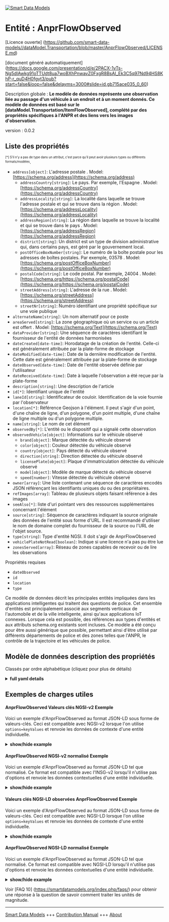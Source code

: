 <!-- 10-Header -->  
[![Smart Data Models](https://smartdatamodels.org/wp-content/uploads/2022/01/SmartDataModels_logo.png "Logo")](https://smartdatamodels.org)  
Entité : AnprFlowObserved  
=========================<!-- /10-Header -->  
<!-- 15-License -->  
[Licence ouverte] (https://github.com/smart-data-models//dataModel.Transportation/blob/master/AnprFlowObserved/LICENSE.md)  
[document généré automatiquement] (https://docs.google.com/presentation/d/e/2PACX-1vTs-Ng5dIAwkg91oTTUdt8ua7woBXhPnwavZ0FxgR8BsAI_Ek3C5q97Nd94HS8KhP-r_quD4H0fgyt3/pub?start=false&loop=false&delayms=3000#slide=id.gb715ace035_0_60)  
<!-- /15-License -->  
<!-- 20-Description -->  
Description globale : **Le modèle de données représente une observation liée au passage d'un véhicule à un endroit et à un moment donnés. Ce modèle de données est basé sur le [dataModel.Transportation/ItemFlowObserved], complété par des propriétés spécifiques à l'ANPR et des liens vers les images d'observation**.  
version : 0.0.2  
<!-- /20-Description -->  
<!-- 30-PropertiesList -->  

## Liste des propriétés  

<sup><sub>[*] S'il n'y a pas de type dans un attribut, c'est parce qu'il peut avoir plusieurs types ou différents formats/modèles</sub></sup>.  
- `address[object]`: L'adresse postale  . Model: [https://schema.org/address](https://schema.org/address)	- `addressCountry[string]`: Le pays. Par exemple, l'Espagne  . Model: [https://schema.org/addressCountry](https://schema.org/addressCountry)  
	- `addressLocality[string]`: La localité dans laquelle se trouve l'adresse postale et qui se trouve dans la région  . Model: [https://schema.org/addressLocality](https://schema.org/addressLocality)  
	- `addressRegion[string]`: La région dans laquelle se trouve la localité et qui se trouve dans le pays  . Model: [https://schema.org/addressRegion](https://schema.org/addressRegion)  
	- `district[string]`: Un district est un type de division administrative qui, dans certains pays, est géré par le gouvernement local.    
	- `postOfficeBoxNumber[string]`: Le numéro de la boîte postale pour les adresses de boîtes postales. Par exemple, 03578  . Model: [https://schema.org/postOfficeBoxNumber](https://schema.org/postOfficeBoxNumber)  
	- `postalCode[string]`: Le code postal. Par exemple, 24004  . Model: [https://schema.org/https://schema.org/postalCode](https://schema.org/https://schema.org/postalCode)  
	- `streetAddress[string]`: L'adresse de la rue  . Model: [https://schema.org/streetAddress](https://schema.org/streetAddress)  
	- `streetNr[string]`: Numéro identifiant une propriété spécifique sur une voie publique    
- `alternateName[string]`: Un nom alternatif pour ce poste  - `areaServed[string]`: La zone géographique où un service ou un article est offert  . Model: [https://schema.org/Text](https://schema.org/Text)- `dataProvider[string]`: Une séquence de caractères identifiant le fournisseur de l'entité de données harmonisées  - `dateCreated[date-time]`: Horodatage de la création de l'entité. Celle-ci est généralement attribuée par la plate-forme de stockage  - `dateModified[date-time]`: Date de la dernière modification de l'entité. Cette date est généralement attribuée par la plate-forme de stockage  - `dateObserved[date-time]`: Date de l'entité observée définie par l'utilisateur  - `dateReceived[date-time]`: Date à laquelle l'observation a été reçue par la plate-forme  - `description[string]`: Une description de l'article  - `id[*]`: Identifiant unique de l'entité  - `laneId[string]`: Identificateur de couloir. Identification de la voie fournie par l'observateur  - `location[*]`: Référence Geojson à l'élément. Il peut s'agir d'un point, d'une chaîne de ligne, d'un polygone, d'un point multiple, d'une chaîne de ligne multiple ou d'un polygone multiple.  - `name[string]`: Le nom de cet élément  - `observedBy[*]`: L'entité ou le dispositif qui a signalé cette observation  - `observedVehicle[object]`: Informations sur le véhicule observé  	- `brand[object]`: Marque détectée du véhicule observé    
	- `color[object]`: Couleur détectée du véhicule observé    
	- `country[object]`: Pays détecté du véhicule observé    
	- `direction[string]`: Direction détectée du véhicule observé    
	- `licensePlate[object]`: Plaque d'immatriculation détectée du véhicule observé    
	- `model[object]`: Modèle de marque détecté du véhicule observé    
	- `speed[number]`: Vitesse détectée du véhicule observé    
- `owner[array]`: Une liste contenant une séquence de caractères encodés JSON référençant les identifiants uniques du ou des propriétaires.  - `refImages[array]`: Tableau de plusieurs objets faisant référence à des images  - `seeAlso[*]`: liste d'uri pointant vers des ressources supplémentaires concernant l'élément  - `source[string]`: Séquence de caractères indiquant la source originale des données de l'entité sous forme d'URL. Il est recommandé d'utiliser le nom de domaine complet du fournisseur de la source ou l'URL de l'objet source.  - `type[string]`: Type d'entité NGSI. Il doit s'agir de AnprFlowObserved  - `vehiclePlateNotRead[boolean]`: Indique si une licence n'a pas pu être lue  - `zonesServed[array]`: Réseau de zones capables de recevoir ou de lire les observations  <!-- /30-PropertiesList -->  
<!-- 35-RequiredProperties -->  
Propriétés requises  
- `dateObserved`  - `id`  - `location`  - `type`  <!-- /35-RequiredProperties -->  
<!-- 40-NotesYaml -->  
Ce modèle de données décrit les principales entités impliquées dans les applications intelligentes qui traitent des questions de police. Cet ensemble d'entités est principalement associé aux segments verticaux de l'automobile et de la ville intelligente, ainsi qu'aux applications IoT connexes. Lorsque cela est possible, des références aux types d'entités et aux attributs schema.org existants sont incluses. Ce modèle a été conçu pour être aussi générique que possible, permettant ainsi d'être utilisé par différents départements de police et des zones telles que l'ANPR, le contrôle de la trajectoire et les véhicules de police.  
<!-- /40-NotesYaml -->  
<!-- 50-DataModelHeader -->  
## Modèle de données description des propriétés  
Classés par ordre alphabétique (cliquez pour plus de détails)  
<!-- /50-DataModelHeader -->  
<!-- 60-ModelYaml -->  
<details><summary><strong>full yaml details</strong></summary>    
```yaml  
AnprFlowObserved:    
  description: The data model represents an observation linked to the passing of a vehicle at a certain location and at a given time. This Data Model is based on the [dataModel.Transportation/ItemFlowObserved], extended with ANPR specific properties and links to the observation images.    
  properties:    
    address:    
      description: The mailing address    
      properties:    
        addressCountry:    
          description: The country. For example, Spain    
          type: string    
          x-ngsi:    
            model: https://schema.org/addressCountry    
            type: Property    
        addressLocality:    
          description: The locality in which the street address is, and which is in the region    
          type: string    
          x-ngsi:    
            model: https://schema.org/addressLocality    
            type: Property    
        addressRegion:    
          description: The region in which the locality is, and which is in the country    
          type: string    
          x-ngsi:    
            model: https://schema.org/addressRegion    
            type: Property    
        district:    
          description: A district is a type of administrative division that, in some countries, is managed by the local government    
          type: string    
          x-ngsi:    
            type: Property    
        postOfficeBoxNumber:    
          description: The post office box number for PO box addresses. For example, 03578    
          type: string    
          x-ngsi:    
            model: https://schema.org/postOfficeBoxNumber    
            type: Property    
        postalCode:    
          description: The postal code. For example, 24004    
          type: string    
          x-ngsi:    
            model: https://schema.org/https://schema.org/postalCode    
            type: Property    
        streetAddress:    
          description: The street address    
          type: string    
          x-ngsi:    
            model: https://schema.org/streetAddress    
            type: Property    
        streetNr:    
          description: Number identifying a specific property on a public street    
          type: string    
          x-ngsi:    
            type: Property    
      type: object    
      x-ngsi:    
        model: https://schema.org/address    
        type: Property    
    alternateName:    
      description: An alternative name for this item    
      type: string    
      x-ngsi:    
        type: Property    
    areaServed:    
      description: The geographic area where a service or offered item is provided    
      type: string    
      x-ngsi:    
        model: https://schema.org/Text    
        type: Property    
    dataProvider:    
      description: A sequence of characters identifying the provider of the harmonised data entity    
      type: string    
      x-ngsi:    
        type: Property    
    dateCreated:    
      description: Entity creation timestamp. This will usually be allocated by the storage platform    
      format: date-time    
      type: string    
      x-ngsi:    
        type: Property    
    dateModified:    
      description: Timestamp of the last modification of the entity. This will usually be allocated by the storage platform    
      format: date-time    
      type: string    
      x-ngsi:    
        type: Property    
    dateObserved:    
      description: Date of the observed entity defined by the user    
      format: date-time    
      type: string    
      x-ngsi:    
        type: Property    
    dateReceived:    
      description: Timestamp when the observation has been received by the platform    
      format: date-time    
      type: string    
      x-ngsi:    
        type: Property    
    description:    
      description: A description of this item    
      type: string    
      x-ngsi:    
        type: Property    
    id:    
      anyOf:    
        - description: Identifier format of any NGSI entity    
          maxLength: 256    
          minLength: 1    
          pattern: ^[\w\-\.\{\}\$\+\*\[\]`|~^@!,:\\]+$    
          type: string    
          x-ngsi:    
            type: Property    
        - description: Identifier format of any NGSI entity    
          format: uri    
          type: string    
          x-ngsi:    
            type: Property    
      description: Unique identifier of the entity    
      x-ngsi:    
        type: Relationship    
    laneId:    
      description: Lane identifier. Lane identification provided by the observer    
      type: string    
      x-ngsi:    
        type: Property    
    location:    
      description: Geojson reference to the item. It can be Point, LineString, Polygon, MultiPoint, MultiLineString or MultiPolygon    
      oneOf:    
        - description: Geojson reference to the item. Point    
          properties:    
            bbox:    
              description: BBox of the  Point    
              items:    
                type: number    
              minItems: 4    
              type: array    
              x-ngsi:    
                type: Property    
            coordinates:    
              description: Coordinates of the Point    
              items:    
                type: number    
              minItems: 2    
              type: array    
              x-ngsi:    
                type: Property    
            type:    
              enum:    
                - Point    
              type: string    
          required:    
            - type    
            - coordinates    
          title: GeoJSON Point    
          type: object    
          x-ngsi:    
            type: GeoProperty    
        - description: Geojson reference to the item. LineString    
          properties:    
            bbox:    
              description: BBox coordinates of the LineString    
              items:    
                type: number    
              minItems: 4    
              type: array    
              x-ngsi:    
                type: Property    
            coordinates:    
              description: Coordinates of the LineString    
              items:    
                items:    
                  type: number    
                minItems: 2    
                type: array    
              minItems: 2    
              type: array    
              x-ngsi:    
                type: Property    
            type:    
              enum:    
                - LineString    
              type: string    
          required:    
            - type    
            - coordinates    
          title: GeoJSON LineString    
          type: object    
          x-ngsi:    
            type: GeoProperty    
        - description: Geojson reference to the item. Polygon    
          properties:    
            bbox:    
              description: BBox coordinates of the Polygon    
              items:    
                type: number    
              minItems: 4    
              type: array    
              x-ngsi:    
                type: Property    
            coordinates:    
              description: Coordinates of the Polygon    
              items:    
                items:    
                  items:    
                    type: number    
                  minItems: 2    
                  type: array    
                minItems: 4    
                type: array    
              type: array    
              x-ngsi:    
                type: Property    
            type:    
              enum:    
                - Polygon    
              type: string    
          required:    
            - type    
            - coordinates    
          title: GeoJSON Polygon    
          type: object    
          x-ngsi:    
            type: GeoProperty    
        - description: Geojson reference to the item. MultiPoint    
          properties:    
            bbox:    
              description: BBox coordinates of the LineString    
              items:    
                type: number    
              minItems: 4    
              type: array    
              x-ngsi:    
                type: Property    
            coordinates:    
              description: Coordinates of the MulitPoint    
              items:    
                items:    
                  type: number    
                minItems: 2    
                type: array    
              type: array    
              x-ngsi:    
                type: Property    
            type:    
              enum:    
                - MultiPoint    
              type: string    
          required:    
            - type    
            - coordinates    
          title: GeoJSON MultiPoint    
          type: object    
          x-ngsi:    
            type: GeoProperty    
        - description: Geojson reference to the item. MultiLineString    
          properties:    
            bbox:    
              description: BBox coordinates of the LineString    
              items:    
                type: number    
              minItems: 4    
              type: array    
              x-ngsi:    
                type: Property    
            coordinates:    
              description: Coordinates of the MultiLineString    
              items:    
                items:    
                  items:    
                    type: number    
                  minItems: 2    
                  type: array    
                minItems: 2    
                type: array    
              type: array    
              x-ngsi:    
                type: Property    
            type:    
              enum:    
                - MultiLineString    
              type: string    
          required:    
            - type    
            - coordinates    
          title: GeoJSON MultiLineString    
          type: object    
          x-ngsi:    
            type: GeoProperty    
        - description: Geojson reference to the item. MultiLineString    
          properties:    
            bbox:    
              items:    
                type: number    
              minItems: 4    
              type: array    
            coordinates:    
              description: Coordinates of the MultiPolygon    
              items:    
                items:    
                  items:    
                    items:    
                      type: number    
                    minItems: 2    
                    type: array    
                  minItems: 4    
                  type: array    
                type: array    
              type: array    
              x-ngsi:    
                type: Property    
            type:    
              enum:    
                - MultiPolygon    
              type: string    
          required:    
            - type    
            - coordinates    
          title: GeoJSON MultiPolygon    
          type: object    
          x-ngsi:    
            type: GeoProperty    
      x-ngsi:    
        type: GeoProperty    
    name:    
      description: The name of this item    
      type: string    
      x-ngsi:    
        type: Property    
    observedBy:    
      anyOf:    
        - description: Identifier format of any NGSI entity    
          maxLength: 256    
          minLength: 1    
          pattern: ^[\w\-\.\{\}\$\+\*\[\]`|~^@!,:\\]+$    
          type: string    
          x-ngsi:    
            type: Property    
        - description: Identifier format of any NGSI entity    
          format: uri    
          type: string    
          x-ngsi:    
            type: Property    
      description: The entity or device which has reported this observation    
      x-ngsi:    
        type: Relationship    
    observedVehicle:    
      description: Information about the observed vehicle    
      properties:    
        brand:    
          description: Detected brand of the observed vehicle    
          properties:    
            confidence:    
              description: Confidence level of the detection    
              maximum: 1    
              minimum: 0    
              type: number    
              x-ngsi:    
                type: Property    
            name:    
              description: Brand name identified    
              type: string    
              x-ngsi:    
                type: Property    
          type: object    
          x-ngsi:    
            type: Property    
        color:    
          description: Detected color of the observed vehicle    
          properties:    
            confidence:    
              description: Confidence level of the detection    
              maximum: 1    
              minimum: 0    
              type: number    
              x-ngsi:    
                type: Property    
            name:    
              description: Color name    
              type: string    
              x-ngsi:    
                type: Property    
          type: object    
          x-ngsi:    
            type: Property    
        country:    
          description: Detected country of the observed vehicle    
          properties:    
            code:    
              description: Country code according to ISO 3166-1 alpha-2    
              type: string    
              x-ngsi:    
                type: Property    
            confidence:    
              description: Confidence level of the detection    
              maximum: 1    
              minimum: 0    
              type: number    
              x-ngsi:    
                type: Property    
          type: object    
          x-ngsi:    
            type: Property    
        direction:    
          description: Detected direction of the observed vehicle    
          enum:    
            - away    
            - towards    
          type: string    
          x-ngsi:    
            type: Property    
        licensePlate:    
          description: Detected license plate of the observed vehicle    
          properties:    
            confidence:    
              description: Confidence level of the detection    
              maximum: 1    
              minimum: 0    
              type: number    
              x-ngsi:    
                type: Property    
            coordinates:    
              description: Sequence of position points describing this location, expressed in coordinate system    
              oneOf:    
                - description: Geojson reference to the item. Point    
                  properties:    
                    bbox:    
                      description: BBox of the  Point    
                      items:    
                        type: number    
                      minItems: 4    
                      type: array    
                      x-ngsi:    
                        type: Property    
                    coordinates:    
                      description: Coordinates of the Point    
                      items:    
                        type: number    
                      minItems: 2    
                      type: array    
                      x-ngsi:    
                        type: Property    
                    type:    
                      enum:    
                        - Point    
                      type: string    
                  required:    
                    - type    
                    - coordinates    
                  title: GeoJSON Point    
                  type: object    
                  x-ngsi:    
                    type: GeoProperty    
                - description: Geojson reference to the item. LineString    
                  properties:    
                    bbox:    
                      description: BBox coordinates of the LineString    
                      items:    
                        type: number    
                      minItems: 4    
                      type: array    
                      x-ngsi:    
                        type: Property    
                    coordinates:    
                      description: Coordinates of the LineString    
                      items:    
                        items:    
                          type: number    
                        minItems: 2    
                        type: array    
                      minItems: 2    
                      type: array    
                      x-ngsi:    
                        type: Property    
                    type:    
                      enum:    
                        - LineString    
                      type: string    
                  required:    
                    - type    
                    - coordinates    
                  title: GeoJSON LineString    
                  type: object    
                  x-ngsi:    
                    type: GeoProperty    
                - description: Geojson reference to the item. Polygon    
                  properties:    
                    bbox:    
                      description: BBox coordinates of the Polygon    
                      items:    
                        type: number    
                      minItems: 4    
                      type: array    
                      x-ngsi:    
                        type: Property    
                    coordinates:    
                      description: Coordinates of the Polygon    
                      items:    
                        items:    
                          items:    
                            type: number    
                          minItems: 2    
                          type: array    
                        minItems: 4    
                        type: array    
                      type: array    
                      x-ngsi:    
                        type: Property    
                    type:    
                      enum:    
                        - Polygon    
                      type: string    
                  required:    
                    - type    
                    - coordinates    
                  title: GeoJSON Polygon    
                  type: object    
                  x-ngsi:    
                    type: GeoProperty    
                - description: Geojson reference to the item. MultiPoint    
                  properties:    
                    bbox:    
                      description: BBox coordinates of the LineString    
                      items:    
                        type: number    
                      minItems: 4    
                      type: array    
                      x-ngsi:    
                        type: Property    
                    coordinates:    
                      description: Coordinates of the MulitPoint    
                      items:    
                        items:    
                          type: number    
                        minItems: 2    
                        type: array    
                      type: array    
                      x-ngsi:    
                        type: Property    
                    type:    
                      enum:    
                        - MultiPoint    
                      type: string    
                  required:    
                    - type    
                    - coordinates    
                  title: GeoJSON MultiPoint    
                  type: object    
                  x-ngsi:    
                    type: GeoProperty    
                - description: Geojson reference to the item. MultiLineString    
                  properties:    
                    bbox:    
                      description: BBox coordinates of the LineString    
                      items:    
                        type: number    
                      minItems: 4    
                      type: array    
                      x-ngsi:    
                        type: Property    
                    coordinates:    
                      description: Coordinates of the MultiLineString    
                      items:    
                        items:    
                          items:    
                            type: number    
                          minItems: 2    
                          type: array    
                        minItems: 2    
                        type: array    
                      type: array    
                      x-ngsi:    
                        type: Property    
                    type:    
                      enum:    
                        - MultiLineString    
                      type: string    
                  required:    
                    - type    
                    - coordinates    
                  title: GeoJSON MultiLineString    
                  type: object    
                  x-ngsi:    
                    type: GeoProperty    
                - description: Geojson reference to the item. MultiLineString    
                  properties:    
                    bbox:    
                      items:    
                        type: number    
                      minItems: 4    
                      type: array    
                    coordinates:    
                      description: Coordinates of the MultiPolygon    
                      items:    
                        items:    
                          items:    
                            items:    
                              type: number    
                            minItems: 2    
                            type: array    
                          minItems: 4    
                          type: array    
                        type: array    
                      type: array    
                      x-ngsi:    
                        type: Property    
                    type:    
                      enum:    
                        - MultiPolygon    
                      type: string    
                  required:    
                    - type    
                    - coordinates    
                  title: GeoJSON MultiPolygon    
                  type: object    
                  x-ngsi:    
                    type: GeoProperty    
              x-ngsi:    
                type: Property    
            identifier:    
              description: License plate identifier    
              type: string    
              x-ngsi:    
                type: Property    
          type: object    
          x-ngsi:    
            type: Property    
        model:    
          description: Detected brand model of the observed vehicle    
          properties:    
            confidence:    
              description: Confidence level of the detection    
              maximum: 1    
              minimum: 0    
              type: number    
              x-ngsi:    
                type: Property    
            name:    
              description: Model name    
              type: string    
              x-ngsi:    
                type: Property    
          type: object    
          x-ngsi:    
            type: Property    
        plateColor:    
          description: Detected plate color of the observed vehicle    
          properties:    
            confidence:    
              description: Confidence level of the detection    
              maximum: 1    
              minimum: 0    
              type: number    
              x-ngsi:    
                type: Property    
            name:    
              description: Color name    
              type: string    
              x-ngsi:    
                type: Property    
          type: object    
          x-ngsi:    
            type: Property    
        speed:    
          description: Detected speed of the observed vehicle    
          minimum: 0    
          type: number    
          x-ngsi:    
            type: Property    
      type: object    
      x-ngsi:    
        type: Property    
    owner:    
      description: A List containing a JSON encoded sequence of characters referencing the unique Ids of the owner(s)    
      items:    
        anyOf:    
          - description: Identifier format of any NGSI entity    
            maxLength: 256    
            minLength: 1    
            pattern: ^[\w\-\.\{\}\$\+\*\[\]`|~^@!,:\\]+$    
            type: string    
            x-ngsi:    
              type: Property    
          - description: Identifier format of any NGSI entity    
            format: uri    
            type: string    
            x-ngsi:    
              type: Property    
        description: Unique identifier of the entity    
        x-ngsi:    
          type: Relationship    
      type: array    
      x-ngsi:    
        type: Property    
    refImages:    
      description: Array of multiple objects that refer to images    
      items:    
        properties:    
          contentType:    
            description: Content type according to IANA Media Types    
            type: string    
            x-ngsi:    
              type: Property    
          imageType:    
            description: Type of image    
            enum:    
              - plate    
              - overview    
              - anpr    
            type: string    
            x-ngsi:    
              type: Property    
          url:    
            description: URL referencing to the image    
            format: uri    
            type: string    
            x-ngsi:    
              type: Property    
        type: object    
      type: array    
      x-ngsi:    
        type: Relationship    
    seeAlso:    
      description: list of uri pointing to additional resources about the item    
      oneOf:    
        - items:    
            format: uri    
            type: string    
          minItems: 1    
          type: array    
        - format: uri    
          type: string    
      x-ngsi:    
        type: Property    
    source:    
      description: A sequence of characters giving the original source of the entity data as a URL. Recommended to be the fully qualified domain name of the source provider, or the URL to the source object    
      type: string    
      x-ngsi:    
        type: Property    
    type:    
      description: NGSI Entity type. It has to be AnprFlowObserved    
      enum:    
        - AnprFlowObserved    
      type: string    
      x-ngsi:    
        type: Property    
    vehiclePlateNotRead:    
      description: Indicates if a license could not be read    
      type: boolean    
      x-ngsi:    
        type: Property    
    zonesServed:    
      description: Array of zones that are able to receive or read the observations    
      items:    
        type: string    
      type: array    
      x-ngsi:    
        type: Property    
  required:    
    - id    
    - type    
    - location    
    - dateObserved    
  type: object    
  x-derived-from: ''    
  x-disclaimer: Redistribution and use in source and binary forms, with or without modification, are permitted  provided that the license conditions are met. Copyleft (c) 2025 Contributors to Smart Data Models Program    
  x-license-url: https://github.com/smart-data-models/dataModel.Transportation/blob/master/AnprFlowObserved/LICENSE.md    
  x-model-schema: https://smart-data-models.github.io/dataModel.Transportation/AnprFlowObserved/schema.json    
  x-model-tags: ''    
  x-version: 0.0.3    
```  
</details>    
<!-- /60-ModelYaml -->  
<!-- 70-MiddleNotes -->  
<!-- /70-MiddleNotes -->  
<!-- 80-Examples -->  
## Exemples de charges utiles  
#### AnprFlowObserved Valeurs clés NGSI-v2 Exemple  
Voici un exemple d'AnprFlowObserved au format JSON-LD sous forme de valeurs-clés. Ceci est compatible avec NGSI-v2 lorsque l'on utilise `options=keyValues` et renvoie les données de contexte d'une entité individuelle.  
<details><summary><strong>show/hide example</strong></summary>    
```json  
{  
  "id": "anprFlowObserved:LEZ-Noorderlaan",  
  "type": "AnprFlowObserved",  
  "address": {  
    "addressCountry": "BE",  
    "addressLocality": "Antwerp",  
    "streetAddress": "Noorderlaan"  
  },  
  "dateObserved": "2022-09-01T16:30:00Z",  
  "dateReceived": "2022-09-01T16:35:00Z",  
  "observedBy": "ANPR1_Noorderlaan",  
  "laneId": "ABC123",  
  "areaServed": "Antwerp",  
  "zonesServed": [  
    "Antwerp"  
  ],  
  "vehiclePlateNotRead": false,  
  "observedVehicle": {  
    "direction": "towards",  
    "speed": 50,  
    "brand": {  
      "name": "Audi",  
      "confidence": 0.97  
    },  
    "model": {  
      "name": "A3",  
      "confidence": 0.98  
    },  
    "color": {  
      "name": "black",  
      "confidence": 0.95  
    },  
    "country": {  
      "code": "BE",  
      "confidence": 0.95  
    },  
    "licensePlate": {  
      "identifier": "1-ABC-123",  
      "confidence": 0.96  
    },  
    "plateColor": {  
      "name": "white",  
      "confidence": 0.95  
    }  
  },  
  "location": {  
    "type": "Point",  
    "coordinates": [  
      -56.6404505,  
      168.370658  
    ]  
  },  
  "refImages": [  
    {  
      "contentType": "image/jpg",  
      "imageType": "anpr",  
      "url": "urn:ngsi-ld:ANPR:items:123"  
    }  
  ]  
}  
```  
</details>  
#### AnprFlowObserved NGSI-v2 normalisé Exemple  
Voici un exemple d'AnprFlowObserved au format JSON-LD tel que normalisé. Ce format est compatible avec l'INSG-v2 lorsqu'il n'utilise pas d'options et renvoie les données contextuelles d'une entité individuelle.  
<details><summary><strong>show/hide example</strong></summary>    
```json  
{  
  "id": "anprFlowObserved:LEZ-Noorderlaan",  
  "type": "AnprFlowObserved",  
  "address": {  
    "type": "StructuredValue",  
    "value": {  
      "addressCountry": "BE",  
      "addressLocality": "Antwerp",  
      "streetAddress": "Noorderlaan"  
    }  
  },  
  "dateObserved": {  
    "type": "DateTime",  
    "value": "2022-09-01T16:30:00Z"  
  },  
  "laneId": {  
    "type": "Text",  
    "value": "ABC123"  
  },  
  "areaServed": {  
    "type": "Text",  
    "value": "Antwerp"  
  },  
  "zonesServed": {  
    "type": "StructuredValue",  
    "value": [  
      "Antwerp"  
    ]  
  },  
  "vehiclePlateNotRead": {  
    "type": "Boolean",  
    "value": false  
  },  
  "observedVehicle": {  
    "type": "StructuredValue",  
    "value": {  
      "direction": "towards",  
      "speed": 50,  
      "brand": {  
        "name": "Audi",  
        "confidence": 0.97  
      },  
      "model": {  
        "name": "A3",  
        "confidence": 0.98  
      },  
      "color": {  
        "name": "black",  
        "confidence": 0.95  
      },  
      "country": {  
        "code": "BE",  
        "confidence": 0.95  
      },  
      "licensePlate": {  
        "identifier": "1-ABC-123",  
        "confidence": 0.96  
      },  
      "plateColor": {  
      "name": "white",  
      "confidence": 0.95  
      }  
    }  
  },  
  "refImages": {  
    "type": "StructuredValue",  
    "value": [  
      {  
        "url": "s3://bucket/object-xxx-plate",  
        "contentType": "image/jpg",  
        "imageType": "anpr"  
      }  
    ]  
  },  
  "location": {  
    "type": "geo:json",  
    "value": {  
      "coordinates": [  
        -56.6404505,  
        168.370658  
      ],  
      "type": "Point"  
    }  
  }  
}  
```  
</details>  
#### Valeurs clés NGSI-LD observées AnprFlowObserved Exemple  
Voici un exemple d'AnprFlowObserved au format JSON-LD sous forme de valeurs-clés. Ceci est compatible avec NGSI-LD lorsque l'on utilise `options=keyValues` et renvoie les données de contexte d'une entité individuelle.  
<details><summary><strong>show/hide example</strong></summary>    
```json  
{  
  "id": "anprFlowObserved:LEZ-Noorderlaan",  
  "type": "AnprFlowObserved",  
  "address": {  
    "addressCountry": "BE",  
    "addressLocality": "Antwerp",  
    "streetAddress": "Noorderlaan"  
  },  
  "dateObserved": "2022-09-01T16:30:00Z",  
  "dateReceived": "2022-09-01T16:35:00Z",  
  "observedBy": "ANPR1_Noorderlaan",  
  "laneId": "ABC123",  
  "areaServed": "Antwerp",  
  "zonesServed": [  
    "Antwerp"  
  ],  
  "vehiclePlateNotRead": false,  
  "observedVehicle": {  
    "direction": "towards",  
    "speed": 50,  
    "brand": {  
      "name": "Audi",  
      "confidence": 0.97  
    },  
    "model": {  
      "name": "A3",  
      "confidence": 0.98  
    },  
    "color": {  
      "name": "black",  
      "confidence": 0.95  
    },  
    "country": {  
      "code": "BE",  
      "confidence": 0.95  
    },  
    "licensePlate": {  
      "identifier": "1-ABC-123",  
      "confidence": 0.96  
    },  
    "plateColor": {  
      "name": "white",  
      "confidence": 0.95  
    }  
  },  
  "location": {  
    "type": "Point",  
    "coordinates": [  
      -56.6404505,  
      168.370658  
    ]  
  },  
  "refImages": [  
    {  
      "contentType": "image/jpg",  
      "imageType": "anpr",  
      "url": "urn:ngsi-ld:ANPR:items:123"  
    }  
  ],  
  "@context": [  
    "https://raw.githubusercontent.com/smart-data-models/dataModel.Transportation/master/context.jsonld"  
  ]  
}  
```  
</details>  
#### AnprFlowObserved NGSI-LD normalisé Exemple  
Voici un exemple d'AnprFlowObserved au format JSON-LD tel que normalisé. Ce format est compatible avec NGSI-LD lorsqu'il n'utilise pas d'options et renvoie les données contextuelles d'une entité individuelle.  
<details><summary><strong>show/hide example</strong></summary>    
```json  
{  
  "id": "anprFlowObserved:LEZ-Noorderlaan",  
  "type": "AnprFlowObserved",  
  "address": {  
    "type": "Property",  
    "value": {  
      "addressCountry": "BE",  
      "addressLocality": "Antwerp",  
      "streetAddress": "Noorderlaan"  
    }  
  },  
  "dateObserved": {  
    "type": "Property",  
    "value": {  
      "@type": "DateTime",  
      "@value": "2022-09-01T16:30:00Z"  
    }  
  },  
  "laneId": {  
    "type": "Property",  
    "value": "ABC123"  
  },  
  "areaServed": {  
    "type": "Property",  
    "value": "Antwerp"  
  },  
  "zonesServed": {  
    "type": "Property",  
    "value": {  
      "type": "string",  
      "coordinates": [  
        "Antwerp"  
      ]  
    }  
  },  
  "vehiclePlateNotRead": {  
    "type": "Property",  
    "value": false  
  },  
  "observedVehicle": {  
    "type": "Property",  
    "value": {  
      "direction": "towards",  
      "speed": 50,  
      "brand": "Audi",  
      "model": "A3",  
      "color": "black",  
      "country": "BE",  
      "licensePlate": "1-ABC-123",  
      "plateColor": "white"  
    }  
  },  
  "refImages": {  
    "type": "Property",  
    "value": [  
      {  
        "type": "s3://bucket/object-xxx-plate",  
        "contentType": "image/jpg",  
        "imageType": "anpr"  
      }  
    ]  
  },  
    "@context": [  
    "https://raw.githubusercontent.com/smart-data-models/dataModel.Transportation/master/context.jsonld"  
  ]  
}  
```  
</details><!-- /80-Examples -->  
<!-- 90-FooterNotes -->  
<!-- /90-FooterNotes -->  
<!-- 95-Units -->  
Voir [FAQ 10] (https://smartdatamodels.org/index.php/faqs/) pour obtenir une réponse à la question de savoir comment traiter les unités de magnitude.  
<!-- /95-Units -->  
<!-- 97-LastFooter -->  
---  
[Smart Data Models](https://smartdatamodels.org) +++ [Contribution Manual](https://bit.ly/contribution_manual) +++ [About](https://bit.ly/Introduction_SDM)<!-- /97-LastFooter -->  
